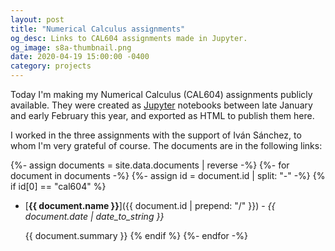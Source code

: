 ```yaml
---
layout: post
title: "Numerical Calculus assignments"
og_desc: Links to CAL604 assignments made in Jupyter.
og_image: s8a-thumbnail.png
date: 2020-04-19 15:00:00 -0400
category: projects
---
```


Today I'm making my Numerical Calculus (CAL604) assignments publicly available. They were created as [Jupyter](https://jupyter.org) notebooks between late January and early February this year, and exported as HTML to publish them here.

I worked in the three assignments with the support of Iván Sánchez, to whom I'm very grateful of course. The documents are in the following links:

{%- assign documents = site.data.documents | reverse -%}
{%- for document in documents -%}
{%- assign id = document.id | split: "-" -%}
{% if id[0] == "cal604" %}
- [**{{ document.name }}**]({{ document.id | prepend: "/" }}) - *{{ document.date | date_to_string }}*
  
  {{ document.summary }}
{% endif %}
{%- endfor -%}
